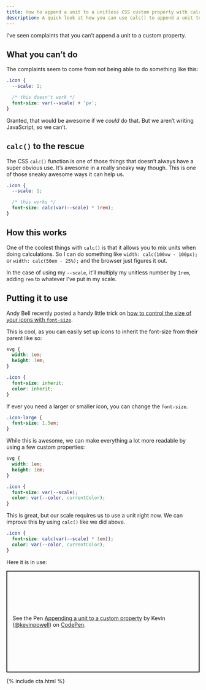 ```yaml
---
title: How to append a unit to a unitless CSS custom property with calc()
description: A quick look at how you can use calc() to append a unit to a CSS custom property
---
```


I’ve seen complaints that you can’t append a unit to a custom property.

## What you can’t do

The complaints seem to come from not being able to do something like this:

```css
.icon {
  --scale: 1;

  /* this doesn't work */
  font-size: var(--scale) + 'px';
}
```

Granted, that would be awesome if we *could* do that. But we aren’t writing JavaScript, so we can’t. 

<!--more-->


## `calc()` to the rescue

The CSS `calc()` function is one of those things that doesn’t always have a super obvious use. It’s awesome in a really sneaky way though. This is one of those sneaky awesome ways it can help us.

```css
.icon {
  --scale: 1;

  /* this works */
  font-size: calc(var(--scale) * 1rem);
}
```

## How this works

One of the coolest things with `calc()` is that it allows you to mix units when doing calculations. So I can do something like `width: calc(100vw - 100px);` or `width: calc(50em - 25%);` and the browser just figures it out.

In the case of using my `--scale`, it’ll multiply my unitless number by `1rem`, adding `rem` to whatever I’ve put in my scale.


## Putting it to use

Andy Bell recently posted a handy little trick on [how to control the size of your icons with `font-size`](https://andy-bell.design/links/121/). 

This is cool, as you can easily set up icons to inherit the font-size from their parent like so:

```css
svg {
  width: 1em;
  height: 1em;
}

.icon {
  font-size: inherit;
  color: inherit;
}
```

If ever you need a larger or smaller icon, you can change the `font-size`. 

```css
.icon-large {
  font-size: 1.5em;
}
```

While this is awesome, we can make everything a lot more readable by using a few custom properties:

```css
svg {
  width: 1em;
  height: 1em;
}

.icon {
  font-size: var(--scale);
  color: var(--color, currentColor);
}
```

This is great, but our scale requires us to use a unit right now. We can improve this by using `calc()` like we did above.

```css
.icon {
  font-size: calc(var(--scale) * 1em));
  color: var(--color, currentColor);
}
```

Here it is in use:

<p class="codepen" data-height="265" data-theme-id="0" data-default-tab="css,result" data-user="kevinpowell" data-slug-hash="49a4da5bc5a4ad913cd452ce3f7e3c66" data-preview="true" style="height: 265px; box-sizing: border-box; display: flex; align-items: center; justify-content: center; border: 2px solid black; margin: 1em 0; padding: 1em;" data-pen-title="Appending a unit to a custom property">
  <span>See the Pen <a href="https://codepen.io/kevinpowell/pen/49a4da5bc5a4ad913cd452ce3f7e3c66/">
  Appending a unit to a custom property</a> by Kevin (<a href="https://codepen.io/kevinpowell">@kevinpowell</a>)
  on <a href="https://codepen.io">CodePen</a>.</span>
</p>
<script async src="https://static.codepen.io/assets/embed/ei.js"></script>

{% include cta.html %}


